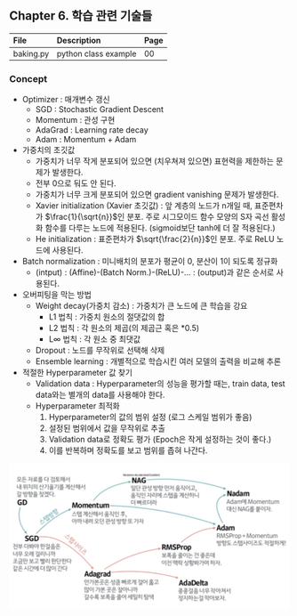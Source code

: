 ## Chapter 6. 학습 관련 기술들

| File | Description | Page |
| :-- | :-- | :-- |
| baking.py | python class example | 00 |

### Concept
- Optimizer : 매개변수 갱신
  - SGD : Stochastic Gradient Descent
  - Momentum : 관성 구현
  - AdaGrad : Learning rate decay
  - Adam : Momentum + Adam
- 가중치의 초깃값
  - 가중치가 너무 작게 분포되어 있으면 (치우쳐져 있으면) 표현력을 제한하는 문제가 발생한다. 
  - 전부 0으로 둬도 안 된다.
  - 가중치가 너무 크게 분포되어 있으면 gradient vanishing 문제가 발생한다.
  - Xavier initialization (Xavier 초깃값) : 앞 계층의 노드가 n개일 때, 표준편차가 $\frac{1}{\sqrt{n}}$인 분포. 주로 시그모이드 함수 모양의 S자 곡선 활성화 함수를 다루는 노드에 적용된다. (sigmoid보단 tanh에 더 잘 적용된다.)
  - He initialization : 표준편차가 $\sqrt{\frac{2}{n}}$인 분포. 주로 ReLU 노드에 사용된다.
- Batch normalization : 미니배치의 분포가 평균이 0, 분산이 1이 되도록 정규화
  - (intput) : (Affine)-(Batch Norm.)-(ReLU)-... : (output)과 같은 순서로 사용된다.
- 오버피팅을 막는 방법
  - Weight decay(가중치 감소) : 가중치가 큰 노드에 큰 학습을 강요
    - L1 법칙 : 가중치 원소의 절댓값의 합
    - L2 법칙 : 각 원소의 제곱(의 제곱근 혹은 *0.5)
    - L$\infty$ 법칙 : 각 원소 중 최댓값
  - Dropout : 노드를 무작위로 선택해 삭제
  - Ensemble learning : 개별적으로 학습시킨 여러 모델의 출력을 비교해 추론
- 적절한 Hyperparameter 값 찾기
  - Validation data : Hyperparameter의 성능을 평가할 때는, train data, test data와는 별개의 data를 사용해야 한다.
  - Hyperparameter 최적화
    1. Hyperparameter의 값의 범위 설정 (로그 스케일 범위가 좋음)
    2. 설정된 범위에서 값을 무작위로 추출
    3. Validation data로 정확도 평가 (Epoch은 작게 설정하는 것이 좋다.)
    4. 이를 반복하며 정확도를 보고 범위를 좁혀 나간다.

![optimizer](./optimizer.png)